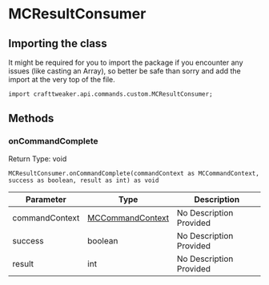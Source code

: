 # MCResultConsumer

## Importing the class

It might be required for you to import the package if you encounter any issues (like casting an Array), so better be safe than sorry and add the import at the very top of the file.
```zenscript
import crafttweaker.api.commands.custom.MCResultConsumer;
```


## Methods

### onCommandComplete

Return Type: void

```zenscript
MCResultConsumer.onCommandComplete(commandContext as MCCommandContext, success as boolean, result as int) as void
```
| Parameter | Type | Description |
|-----------|------|-------------|
| commandContext | [MCCommandContext](/vanilla/api/commands/custom/MCCommandContext) | No Description Provided |
| success | boolean | No Description Provided |
| result | int | No Description Provided |



